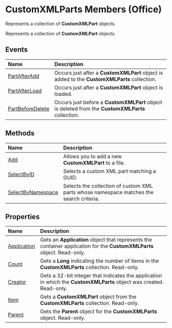 
# CustomXMLParts Members (Office)
Represents a collection of  **CustomXMLPart** objects.

Represents a collection of  **CustomXMLPart** objects.


## Events



|**Name**|**Description**|
|:-----|:-----|
|[PartAfterAdd](c1a263a5-94cb-f563-145b-151a52a31d52.md)|Occurs just after a  **CustomXMLPart** object is added to the **CustomXMLParts** collection.|
|[PartAfterLoad](d59fe837-27b5-300f-133f-ffb01f5f95b9.md)|Occurs just after a  **CustomXMLPart** object is loaded.|
|[PartBeforeDelete](50fa1172-3eac-e091-660e-693a91aaf330.md)|Occurs just before a  **CustomXMLPart** object is deleted from the **CustomXMLParts** collection.|

## Methods



|**Name**|**Description**|
|:-----|:-----|
|[Add](f2c1588b-c11b-49ca-5db6-4fa4c26d10c5.md)|Allows you to add a new  **CustomXMLPart** to a file.|
|[SelectByID](e9c0d3a1-c625-bb86-b4ca-6916d4a8a6b0.md)|Selects a custom XML part matching a GUID. |
|[SelectByNamespace](39dcce9c-4354-0211-c2cf-393917bf6aef.md)|Selects the collection of custom XML parts whose namespace matches the search criteria. |

## Properties



|**Name**|**Description**|
|:-----|:-----|
|[Application](716a8209-ac4f-1cd3-353c-03552ea53035.md)|Gets an  **Application** object that represents the container application for the **CustomXMLParts** object. Read-only.|
|[Count](e5c8962f-3f93-8d2c-c5cf-8b485c1b2664.md)|Gets a  **Long** indicating the number of items in the **CustomXMLParts** collection. Read-only.|
|[Creator](b230333f-1bf4-95d6-71d5-089ce884df98.md)|Gets a 32-bit integer that indicates the application in which the  **CustomXMLParts** object was created. Read-only.|
|[Item](801a4462-ccf9-8aa7-f894-4ed89ae09c62.md)|Gets a  **CustomXMLPart** object from the **CustomXMLParts** collection. Read-only.|
|[Parent](6d158523-0297-b823-687c-5b6f3985616b.md)|Gets the  **Parent** object for the **CustomXMLParts** object. Read-only.|

